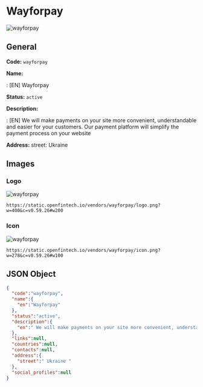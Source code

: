 
# Wayforpay 
![wayforpay](https://static.openfintech.io/vendors/wayforpay/logo.png?w=400&c=v0.59.26#w200)  

## General 
 
**Code:** `wayforpay` 
 
**Name:** 
 
:	[EN] Wayforpay 
 
**Status:** `active` 
 
**Description:** 
 
: [EN]  We will make payments on your site more convenient, understandable and easier for your customers. Our payment platform will simplify the payment process on your website  
 
**Address:** 
street:  Ukraine  

## Images 

### Logo 
 
![wayforpay](https://static.openfintech.io/vendors/wayforpay/logo.png?w=400&c=v0.59.26#w200)  

```
https://static.openfintech.io/vendors/wayforpay/logo.png?w=400&c=v0.59.26#w200
```  

### Icon 
 
![wayforpay](https://static.openfintech.io/vendors/wayforpay/icon.png?w=278&c=v0.59.26#w100)  

```
https://static.openfintech.io/vendors/wayforpay/icon.png?w=278&c=v0.59.26#w100
```  

## JSON Object 

```json
{
  "code":"wayforpay",
  "name":{
    "en":"Wayforpay"
  },
  "status":"active",
  "description":{
    "en":" We will make payments on your site more convenient, understandable and easier for your customers. Our payment platform will simplify the payment process on your website "
  },
  "links":null,
  "countries":null,
  "contacts":null,
  "address":{
    "street":" Ukraine "
  },
  "social_profiles":null
}
```  
